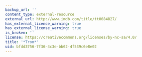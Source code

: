 ```yaml
---
backup_url: ''
content_type: external-resource
external_url: http://www.imdb.com/title/tt0084827/
has_external_licence_warning: true
has_external_license_warning: true
is_broken: ''
license: https://creativecommons.org/licenses/by-nc-sa/4.0/
title: '*Tron*'
uid: bfdd3756-7f36-4c3e-bb62-4f539c6e8e02
---
```

